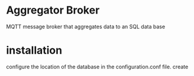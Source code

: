 # Aggregator Broker
MQTT message broker that aggregates data to an SQL data base


# installation
configure the location of the database in the configuration.conf file.
create